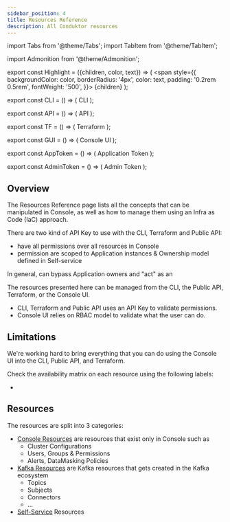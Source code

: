 ```yaml
---
sidebar_position: 4
title: Resources Reference
description: All Conduktor resources
---
```


import Tabs from '@theme/Tabs';
import TabItem from '@theme/TabItem';

import Admonition from '@theme/Admonition';

export const Highlight = ({children, color, text}) => (
<span style={{ backgroundColor: color, borderRadius: '4px', color: text, padding: '0.2rem 0.5rem', fontWeight: '500', }}>
    {children}
</span>
);

export const CLI = () => (
<Highlight color="#F8F1EE" text="#7D5E54">CLI</Highlight>
);

export const API = () => (
<Highlight color="#E7F9F5" text="#067A6F">API</Highlight>
);

export const TF = () => (
<Highlight color="#FCEFFC" text="#9C2BAD">Terraform</Highlight>
);

export const GUI = () => (
<Highlight color="#F6F4FF" text="#422D84">Console UI</Highlight>
);


export const AppToken = () => (
<Highlight color="#F0F4FF" text="#3451B2">Application Token</Highlight>
);

export const AdminToken = () => (
<Highlight color="#FEEFF6" text="#CB1D63">Admin Token</Highlight>
);

## Overview

The Resources Reference page lists all the concepts that can be manipulated in Console, as well as how to manage them using an Infra as Code (IaC) approach.   

There are two kind of API Key to use with the CLI, Terraform and Public API:
- <AdminToken /> have all permissions over all resources in Console
- <AppToken /> permission are scoped to Application instances & Ownership model defined in Self-service

In general, <AdminToken /> can bypass Application owners and "act" as an <AppToken />  

The resources presented here can be managed from the CLI, the Public API, Terraform, or the Console UI.  
- CLI, Terraform and Public API uses an API Key to validate permissions.
- Console UI relies on RBAC model to validate what the user can do.

## Limitations

We're working hard to bring everything that you can do using the Console UI into the CLI, Public API, and Terraform.

Check the availability matrix on each resource using the following labels: 
- <CLI /> <API /> <TF /> <GUI />  

## Resources

The resources are split into 3 categories:
- [Console Resources](./console) are resources that exist only in Console such as 
  - Cluster Configurations
  - Users, Groups & Permissions
  - Alerts, DataMasking Policies
- [Kafka Resources](./kafka) are Kafka resources that gets created in the Kafka ecosystem
  - Topics
  - Subjects
  - Connectors
  - ...
- [Self-Service](./self-service) Resources 